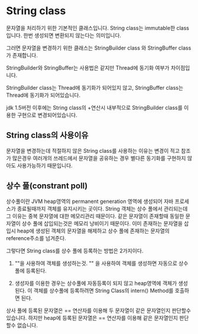 # String class

문자열을 처리하기 위한 기본적인 클래스입니다.
String class는 immutable한 class입니다.
한번 생성되면 변환되지 않는다는 의미입니다.

그러면 문자열을 변경하기 위한 클래스는 StringBuilder class 와 StringBuffer class가 존재합니다.

StringBuilder와 StringBuffer는 사용법은 같지만 Thread에 동기화 여부가 차이점입니다.

StringBuilder class는 Thread에 동기화가 되어있지 않고,
StringBuffer class는 Thread에 동기화가 되어있습니다.

jdk 1.5버전 이후에는 String class의 +연산시 내부적으로 StringBuilder class를 이용한 구현으로 변경되어있습니다.

## String class의 사용이유
문자열을 변경하는데 적절하지 않은 String class를 사용하는 이유는
변경이 적고 참조가 많은경우 여러개의 쓰레드에서 문자열을 공유하는 경우 별다른 동기화를 구현하지 않아도 사용가능하기 때문입니다.

## 상수 풀(constrant poll)
상수풀이란 JVM heap영역의 permanent generation 영역에 생성되어 자바 프로세스가 종료될때까지 객체를 유지시키는 곳이다.
String 객체는 상수 풀에서 관리되는데 그 이유는 중복 문자열에 대한 메모리관리 때문이다. 같은 문자열이 존재할때 동일한 문자열이
상수 풀에 삽입되는것은 메모리 낭비이기 때문이다. 이미 존재하는 문자열을 삽입시 heap에 생성된 객체의 문자열을 해제하고 상수 풀에 존재하는 문자열의 reference주소를 넘겨준다.

그렇다면 String class를 상수 풀에 등록하는 방법은 2가지이다.

1. ""을 사용하여 객체를 생성하는것.
    "" 을 사용하여 객체를 생성하면 자동으로 상수풀에 등록된다.

2. 생성자를 이용한 경우는 상수풀에 자동등록이 되지 않고 heap영역에 객체가 생성된다.
   이 객체를 상수풀에 등록하려면 String Class의 intern() Method를 호출하면 된다.
   
상사 풀에 등록된 문자열은 == 연산자를 이용해 두 문자열이 같은 문자열인지 판단할수 있습니다.
하지만 heap에 등록된 문자열은 == 연산자를 이용해 같은 문자열인지 판단할수 없습니다.